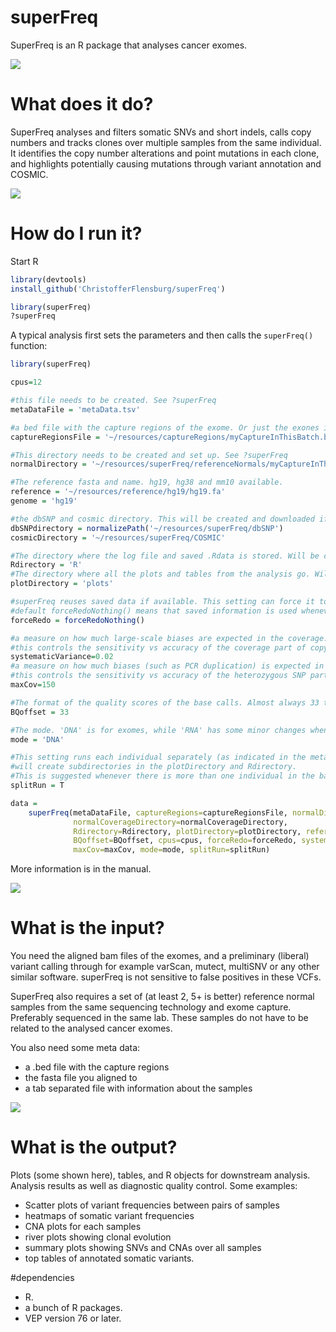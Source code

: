 # superFreq
SuperFreq is an R package that analyses cancer exomes.

![](https://gitlab.wehi.edu.au/flensburg.c/superFreq/raw/bfafbe20134792cfd1803e3381849e0a54aa5b9d/images/river.png)

# What does it do?
SuperFreq analyses and filters somatic SNVs and short indels, calls copy numbers and tracks clones over multiple samples from the same individual. It identifies the copy number alterations and point mutations in each clone, and highlights potentially causing mutations through variant annotation and COSMIC.

![](https://gitlab.wehi.edu.au/flensburg.c/superFreq/raw/1b2575a930b5bf40b74d0a34ec4b708ebba89e1c/images/all.png)


# How do I run it?
Start R

```R
library(devtools)
install_github('ChristofferFlensburg/superFreq')

library(superFreq)
?superFreq
```

A typical analysis first sets the parameters and then calls the `superFreq()` function:

```R
library(superFreq)

cpus=12

#this file needs to be created. See ?superFreq
metaDataFile = 'metaData.tsv'

#a bed file with the capture regions of the exome. Or just the exones if capture regions are not available.
captureRegionsFile = '~/resources/captureRegions/myCaptureInThisBatch.bed'

#This directory needs to be created and set up. See ?superFreq
normalDirectory = '~/resources/superFreq/referenceNormals/myCaptureInThisBatch'

#The reference fasta and name. hg19, hg38 and mm10 available.
reference = '~/resources/reference/hg19/hg19.fa'
genome = 'hg19'

#the dbSNP and cosmic directory. This will be created and downloaded if not existing.
dbSNPdirectory = normalizePath('~/resources/superFreq/dbSNP')
cosmicDirectory = '~/resources/superFreq/COSMIC'

#The directory where the log file and saved .Rdata is stored. Will be created.
Rdirectory = 'R'
#The directory where all the plots and tables from the analysis go. Will be created.
plotDirectory = 'plots'

#superFreq reuses saved data if available. This setting can force it to redo part of the analysis.
#default forceRedoNothing() means that saved information is used whenever available.
forceRedo = forceRedoNothing()

#a measure on how much large-scale biases are expected in the coverage.
#this controls the sensitivity vs accuracy of the coverage part of copy number calls.
systematicVariance=0.02
#a measure on how much biases (such as PCR duplication) is expected in the VAFs.
#this controls the sensitivity vs accuracy of the heterozygous SNP part of copy number calls.
maxCov=150

#The format of the quality scores of the base calls. Almost always 33 these days.
BQoffset = 33

#The mode. 'DNA' is for exomes, while 'RNA' has some minor changes when running on RNA.
mode = 'DNA'

#This setting runs each individual separately (as indicated in the metadata).
#will create subdirectories in the plotDirectory and Rdirectory.
#This is suggested whenever there is more than one individual in the batch.
splitRun = T

data =
    superFreq(metaDataFile, captureRegions=captureRegionsFile, normalDirectory=normalDirectory,
              normalCoverageDirectory=normalCoverageDirectory,
              Rdirectory=Rdirectory, plotDirectory=plotDirectory, reference=reference, genome=genome,
              BQoffset=BQoffset, cpus=cpus, forceRedo=forceRedo, systematicVariance=systematicVariance,
              maxCov=maxCov, mode=mode, splitRun=splitRun)
```


More information is in the manual. 

![](https://gitlab.wehi.edu.au/flensburg.c/superFreq/raw/bfafbe20134792cfd1803e3381849e0a54aa5b9d/images/multisample.png)

# What is the input?
You need the aligned bam files of the exomes, and a preliminary (liberal) variant calling through for example varScan, mutect, multiSNV or any other similar software. superFreq is not sensitive to false positives in these VCFs.

SuperFreq also requires a set of (at least 2, 5+ is better) reference normal samples from the same sequencing technology and exome capture.
Preferably sequenced in the same lab. These samples do not have to be related to the analysed cancer exomes.

You also need some meta data:
- a .bed file with the capture regions
- the fasta file you aligned to
- a tab separated file with information about the samples

![](https://gitlab.wehi.edu.au/flensburg.c/superFreq/raw/f7e93765a81a7dd349d5095a8aba16fecf96b43c/images/TCGA.A3.3320.PrimaryTumor.WXS.fc2.png)

# What is the output?
Plots (some shown here), tables, and R objects for downstream analysis. Analysis results as well as diagnostic quality control. Some examples:
- Scatter plots of variant frequencies between pairs of samples
- heatmaps of somatic variant frequencies
- CNA plots for each samples
- river plots showing clonal evolution
- summary plots showing SNVs and CNAs over all samples
- top tables of annotated somatic variants.

#dependencies
- R.
- a bunch of R packages.
- VEP version 76 or later.
